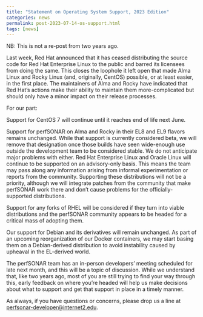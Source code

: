```yaml
---
title: "Statement on Operating System Support, 2023 Edition"
categories: news
permalink: post-2023-07-14-os-support.html
tags: [news]
---
```


NB:  This is not a re-post from two years ago.

Last week, Red Hat announced that it has ceased distributing the
source code for Red Hat Enterprise Linux to the public and barred its
licensees from doing the same.  This closes the loophole it left open
that made Alma Linux and Rocky Linux (and, originally, CentOS)
possible, or at least easier, in the first place.  The maintainers of
Alma and Rocky have indicated that Red Hat’s actions make their
ability to maintain them more-complicated but should only have a minor
impact on their release processes.

For our part:

Support for CentOS 7 will continue until it reaches end of life next
June.

Support for perfSONAR on Alma and Rocky in their EL8 and EL9 flavors
remains unchanged.  While that support is currently considered beta,
we will remove that designation once those builds have seen
wide-enough use outside the development team to be considered stable.
We do not anticipate major problems with either.  Red Hat Enterprise
Linux and Oracle Linux will continue to be supported on an
advisory-only basis.  This means the team may pass along any
information arising from informal experimentation or reports from the
community. Supporting these distributions will not be a priority,
although we will integrate patches from the community that make
perfSONAR work there and don’t cause problems for the
officially-supported distributions.

Support for any forks of RHEL will be considered if they turn into
viable distributions and the perfSONAR community appears to be headed
for a critical mass of adopting them.

Our support for Debian and its derivatives will remain unchanged.  As
part of an upcoming reorganization of our Docker containers, we may
start basing them on a Debian-derived distribution to avoid
instability caused by upheaval in the EL-derived world.

The perfSONAR team has an in-person developers’ meeting scheduled for
late next month, and this will be a topic of discussion.  While we
understand that, like two years ago, most of you are still trying to
find your way through this, early feedback on where you’re headed will
help us make decisions about what to support and get that support in
place in a timely manner.

As always, if you have questions or concerns, please drop us a line at
[perfsonar-developer@internet2.edu](mailto:perfsonar-developer@internet2.edu).
